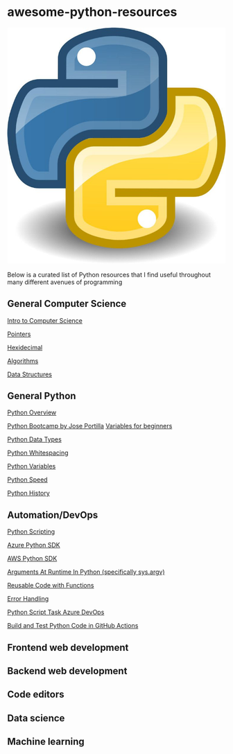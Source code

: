 # awesome-python-resources

![](images/python.jpg)

Below is a curated list of Python resources that I find useful throughout many different avenues of programming


## General Computer Science
[Intro to Computer Science](https://www.google.com/url?sa=t&rct=j&q=&esrc=s&source=web&cd=&cad=rja&uact=8&ved=2ahUKEwj-__26l6vvAhUCrJ4KHbw4AsoQwqsBMAF6BAgJECw&url=https%3A%2F%2Fwww.youtube.com%2Fwatch%3Fv%3DzOjov-2OZ0E%26vl%3Den&usg=AOvVaw1znZNOPF_MBXk-MQZVR92Q)

[Pointers](https://www.sparknotes.com/cs/pointers/whatarepointers/section1/)

[Hexidecimal](https://www.bbc.co.uk/bitesize/guides/zp73wmn/revision/1#:~:text=Hexadecimal%20(or%20hex)%20is%20a,a%204%2Dbit%20binary%20sequence.&text=It%20is%20much%20easier%20to,write%20them%20as%20binary%20numbers.)

[Algorithms](https://medium.com/techie-delight/top-algorithms-data-structures-concepts-every-computer-science-student-should-know-e0549c67b4ac)

[Data Structures](https://towardsdatascience.com/8-common-data-structures-every-programmer-must-know-171acf6a1a42)

## General Python

[Python Overview](https://www.tutorialspoint.com/python/python_overview.htm#:~:text=Python%20is%20designed%20to%20be,your%20program%20before%20executing%20it.)

[Python Bootcamp by Jose Portilla](https://www.udemy.com/course-dashboard-redirect/?course_id=567828)
[Variables for beginners](https://www.simplilearn.com/tutorials/python-tutorial/python-variables)

[Python Data Types](https://www.google.com/search?q=types+in+python&oq=types+in+python&aqs=edge..69i57j69i60l6.2180j0j1&sourceid=chrome&ie=UTF-8)

[Python Whitespacing](https://stackoverflow.com/questions/13884499/what-is-python-whitespace-and-how-does-it-work#:~:text=Whitespace%20just%20means%20characters%20which,don%27t%20use%20them)

[Python Variables](https://www.w3schools.com/python/python_variables.asp)

[Python Speed](https://stackify.com/20-simple-python-performance-tuning-tips/)

[Python History](https://www.geeksforgeeks.org/history-of-python/)

## Automation/DevOps
[Python Scripting](https://docs.microsoft.com/en-us/windows/python/scripting)

[Azure Python SDK](https://github.com/Azure/azure-sdk-for-python)

[AWS Python SDK](https://aws.amazon.com/sdk-for-python/)

[Arguments At Runtime In Python (specifically sys.argv)](https://docs.python.org/3/library/sys.html)

[Reusable Code with Functions](https://www.w3schools.com/python/python_functions.asp)

[Error Handling](https://docs.python.org/3/tutorial/errors.html)

[Python Script Task Azure DevOps](https://docs.microsoft.com/en-us/azure/devops/pipelines/tasks/utility/python-script?view=azure-devops)

[Build and Test Python Code in GitHub Actions](https://docs.github.com/en/actions/guides/building-and-testing-python)


## Frontend web development



## Backend web development


## Code editors


## Data science


## Machine learning
